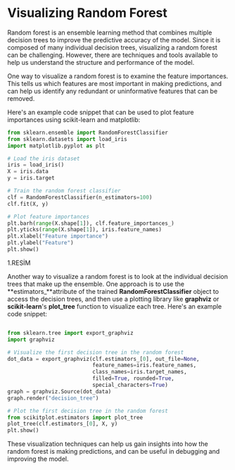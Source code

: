 # Visualizing Random Forest

Random forest is an ensemble learning method that combines multiple decision trees to improve the predictive accuracy of the model. Since it is composed of many individual decision trees, visualizing a random forest can be challenging. However, there are techniques and tools available to help us understand the structure and performance of the model.

One way to visualize a random forest is to examine the feature importances. This tells us which features are most important in making predictions, and can help us identify any redundant or uninformative features that can be removed.

Here's an example code snippet that can be used to plot feature importances using scikit-learn and matplotlib:

```python
from sklearn.ensemble import RandomForestClassifier
from sklearn.datasets import load_iris
import matplotlib.pyplot as plt

# Load the iris dataset
iris = load_iris()
X = iris.data
y = iris.target

# Train the random forest classifier
clf = RandomForestClassifier(n_estimators=100)
clf.fit(X, y)

# Plot feature importances
plt.barh(range(X.shape[1]), clf.feature_importances_)
plt.yticks(range(X.shape[1]), iris.feature_names)
plt.xlabel("Feature importance")
plt.ylabel("Feature")
plt.show()
```
1.RESİM

Another way to visualize a random forest is to look at the individual decision trees that make up the ensemble. One approach is to use the **estimators_**attribute of the trained **RandomForestClassifier** object to access the decision trees, and then use a plotting library like **graphviz** or **scikit-learn**'s **plot_tree** function to visualize each tree. Here's an example code snippet:

```python 

from sklearn.tree import export_graphviz
import graphviz

# Visualize the first decision tree in the random forest
dot_data = export_graphviz(clf.estimators_[0], out_file=None,
                           feature_names=iris.feature_names,
                           class_names=iris.target_names,
                           filled=True, rounded=True,
                           special_characters=True)
graph = graphviz.Source(dot_data)
graph.render("decision_tree")

# Plot the first decision tree in the random forest
from scikitplot.estimators import plot_tree
plot_tree(clf.estimators_[0], X, y)
plt.show()
```

These visualization techniques can help us gain insights into how the random forest is making predictions, and can be useful in debugging and improving the model.